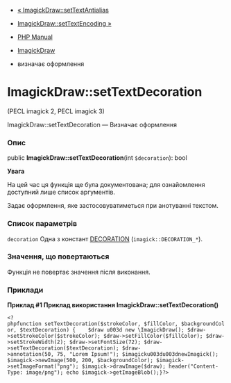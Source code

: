 - [« ImagickDraw::setTextAntialias](imagickdraw.settextantialias.md)
- [ImagickDraw::setTextEncoding »](imagickdraw.settextencoding.md)

- [PHP Manual](index.md)
- [ImagickDraw](class.imagickdraw.md)
- визначає оформлення

# ImagickDraw::setTextDecoration

(PECL imagick 2, PECL imagick 3)

ImagickDraw::setTextDecoration — Визначає оформлення

### Опис

public **ImagickDraw::setTextDecoration**(int `$decoration`): bool

**Увага**

На цей час ця функція ще була документована; для
ознайомлення доступний лише список аргументів.

Задає оформлення, яке застосовуватиметься при анотуванні текстом.

### Список параметрів

`decoration`
Одна з констант
[DECORATION](imagick.constants.md#imagick.constants.decoration)
(`imagick::DECORATION_*`).

### Значення, що повертаються

Функція не повертає значення після виконання.

### Приклади

**Приклад #1 Приклад використання **ImagickDraw::setTextDecoration()****

` <?phpfunction setTextDecoration($strokeColor, $fillColor, $backgroundColor, $textDecoration) {    $draw u003d new \ImagickDraw(); $draw->setStrokeColor($strokeColor); $draw->setFillColor($fillColor); $draw->setStrokeWidth(2); $draw->setFontSize(72); $draw->setTextDecoration($textDecoration); $draw->annotation(50, 75, "Lorem Ipsum!"); $imagicku003du003dnewImagick(); $imagick->newImage(500, 200, $backgroundColor); $imagick->setImageFormat("png"); $imagick->drawImage($draw); header("Content-Type: image/png"); echo $imagick->getImageBlob();}?> `
